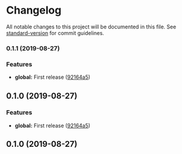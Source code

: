 # Changelog

All notable changes to this project will be documented in this file. See [standard-version](https://github.com/conventional-changelog/standard-version) for commit guidelines.

### 0.1.1 (2019-08-27)


### Features

* **global:** First release ([92164a5](https://github.com/sagarsys/versioning-test/commit/92164a5))

## 0.1.0 (2019-08-27)


### Features

* **global:** First release ([92164a5](https://github.com/sagarsys/versioning-test/commit/92164a5))

## 0.1.0 (2019-08-27)
